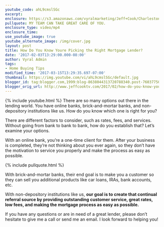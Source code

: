 ```yaml
---
youtube_code: ahL9cmslSGc
excerpt:
enclosure: https://s3.amazonaws.com/vyralmarketing/Jeff+Cook/Charleston+Real+Estate+Agent-+Best+Mortgage.mp4
pullquote: MY TEAM CAN TAKE GREAT CARE OF YOU.
enclosure_type: video/mp4
enclosure_time:
use_youtube_image: true
youtube_alternate_image: /img/cover.jpg
layout: post
title: How Do You Know Youre Picking the Right Mortgage Lender?
date: '2017-02-03T13:29:00.000-08:00'
author: Vyral Admin
tags:
- Home Buying Tips
modified_time: '2017-03-15T13:29:35.697-07:00'
thumbnail: https://img.youtube.com/vi/ahL9cmslSGc/default.jpg
blogger_id: tag:blogger.com,1999:blog-8638044313720788340.post-7603775004035505276
blogger_orig_url: http://www.jeffcooktv.com/2017/02/how-do-you-know-youre-picking-right.html
---
```

{% include youtube.html %}
There are so many options out there in the lending world. You have online banks, brick-and-mortar banks, and non-depository institutions like us. How do you know which one is right for you?

There are different factors to consider, such as rates, fees, and services. Without going from bank to bank to bank, how do you establish that? Let’s examine your options.

With an online bank, you’re a one-time client for them. After your business is completed, they’re not thinking about you ever again, so they don’t have the motivation to service you properly and make the process as easy as possible.

{% include pullquote.html %}

With brick-and-mortar banks, their end goal is to make you a customer so they can sell you additional products like car loans, IRAs, bank accounts, etc.

With non-depository institutions like us, **our goal is to create that continual referral source by providing outstanding customer service, great rates, low fees, and making the mortgage process as easy as possible.**

If you have any questions or are in need of a great lender, please don’t hesitate to give me a call or send me an email. I look forward to helping you!
